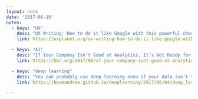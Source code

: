 ```yaml
---
layout: note
date: '2017-06-10'
notes:
  - keyw: "UX"
    desc: "UX Writing: How to do it like Google with this powerful checklist"
    link: https://uxplanet.org/ux-writing-how-to-do-it-like-google-with-this-powerful-checklist-e263cc37f5f1

  - keyw: "AI"
    desc: "If Your Company Isn’t Good at Analytics, It’s Not Ready for AI"
    link: https://hbr.org/2017/06/if-your-company-isnt-good-at-analytics-its-not-ready-for-ai

  - keyw: "deep learning"
    desc: "You can probably use deep learning even if your data isn't that big"
    link: https://beamandrew.github.io/deeplearning/2017/06/04/deep_learning_works.html

---
```

